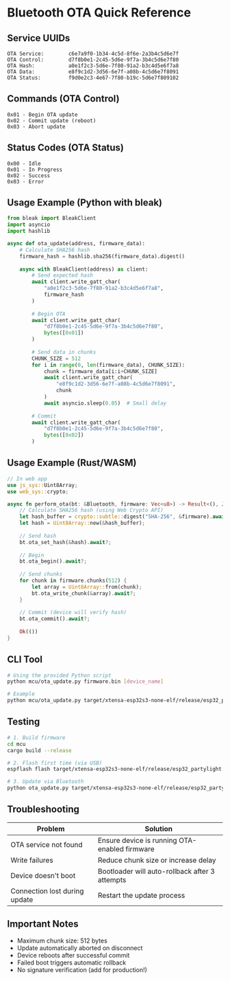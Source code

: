 # Bluetooth OTA Quick Reference

## Service UUIDs

```
OTA Service:        c6e7a9f0-1b34-4c5d-8f6e-2a3b4c5d6e7f
OTA Control:        d7f8b0e1-2c45-5d6e-9f7a-3b4c5d6e7f80
OTA Hash:           a0e1f2c3-5d6e-7f80-91a2-b3c4d5e6f7a8
OTA Data:           e8f9c1d2-3d56-6e7f-a08b-4c5d6e7f8091
OTA Status:         f9d0e2c3-4e67-7f80-b19c-5d6e7f809102
```

## Commands (OTA Control)

```
0x01 - Begin OTA update
0x02 - Commit update (reboot)
0x03 - Abort update
```

## Status Codes (OTA Status)

```
0x00 - Idle
0x01 - In Progress
0x02 - Success
0x03 - Error
```

## Usage Example (Python with bleak)

```python
from bleak import BleakClient
import asyncio
import hashlib

async def ota_update(address, firmware_data):
    # Calculate SHA256 hash
    firmware_hash = hashlib.sha256(firmware_data).digest()
    
    async with BleakClient(address) as client:
        # Send expected hash
        await client.write_gatt_char(
            "a0e1f2c3-5d6e-7f80-91a2-b3c4d5e6f7a8",
            firmware_hash
        )
        
        # Begin OTA
        await client.write_gatt_char(
            "d7f8b0e1-2c45-5d6e-9f7a-3b4c5d6e7f80",
            bytes([0x01])
        )
        
        # Send data in chunks
        CHUNK_SIZE = 512
        for i in range(0, len(firmware_data), CHUNK_SIZE):
            chunk = firmware_data[i:i+CHUNK_SIZE]
            await client.write_gatt_char(
                "e8f9c1d2-3d56-6e7f-a08b-4c5d6e7f8091",
                chunk
            )
            await asyncio.sleep(0.05)  # Small delay
        
        # Commit
        await client.write_gatt_char(
            "d7f8b0e1-2c45-5d6e-9f7a-3b4c5d6e7f80",
            bytes([0x02])
        )
```

## Usage Example (Rust/WASM)

```rust
// In web app
use js_sys::Uint8Array;
use web_sys::crypto;

async fn perform_ota(bt: &Bluetooth, firmware: Vec<u8>) -> Result<(), JsValue> {
    // Calculate SHA256 hash (using Web Crypto API)
    let hash_buffer = crypto::subtle::digest("SHA-256", &firmware).await?;
    let hash = Uint8Array::new(&hash_buffer);
    
    // Send hash
    bt.ota_set_hash(&hash).await?;
    
    // Begin
    bt.ota_begin().await?;
    
    // Send chunks
    for chunk in firmware.chunks(512) {
        let array = Uint8Array::from(chunk);
        bt.ota_write_chunk(&array).await?;
    }
    
    // Commit (device will verify hash)
    bt.ota_commit().await?;
    
    Ok(())
}
```

## CLI Tool

```bash
# Using the provided Python script
python mcu/ota_update.py firmware.bin [device_name]

# Example
python mcu/ota_update.py target/xtensa-esp32s3-none-elf/release/esp32_partylight.bin
```

## Testing

```bash
# 1. Build firmware
cd mcu
cargo build --release

# 2. Flash first time (via USB)
espflash flash target/xtensa-esp32s3-none-elf/release/esp32_partylight.bin

# 3. Update via Bluetooth
python ota_update.py target/xtensa-esp32s3-none-elf/release/esp32_partylight.bin
```

## Troubleshooting

| Problem | Solution |
|---------|----------|
| OTA service not found | Ensure device is running OTA-enabled firmware |
| Write failures | Reduce chunk size or increase delay |
| Device doesn't boot | Bootloader will auto-rollback after 3 attempts |
| Connection lost during update | Restart the update process |

## Important Notes

- Maximum chunk size: 512 bytes
- Update automatically aborted on disconnect
- Device reboots after successful commit
- Failed boot triggers automatic rollback
- No signature verification (add for production!)
